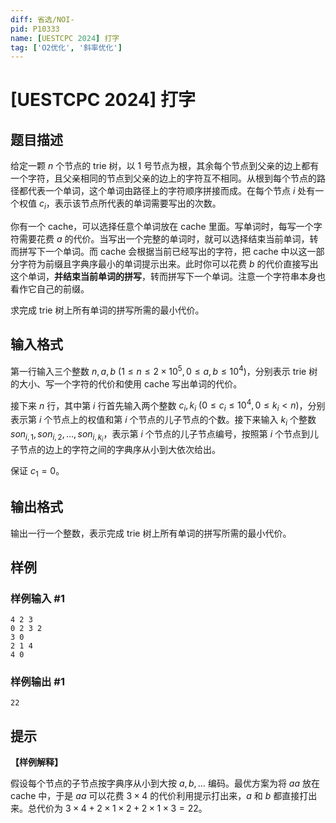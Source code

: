 ```yaml
---
diff: 省选/NOI-
pid: P10333
name: [UESTCPC 2024] 打字
tag: ['O2优化', '斜率优化']
---
```

# [UESTCPC 2024] 打字
## 题目描述

给定一颗 $n$ 个节点的 trie 树，以 $1$ 号节点为根，其余每个节点到父亲的边上都有一个字符，且父亲相同的节点到父亲的边上的字符互不相同。从根到每个节点的路径都代表一个单词，这个单词由路径上的字符顺序拼接而成。在每个节点 $i$ 处有一个权值 $c_i$，表示该节点所代表的单词需要写出的次数。

你有一个 cache，可以选择任意个单词放在 cache 里面。写单词时，每写一个字符需要花费 $a$ 的代价。当写出一个完整的单词时，就可以选择结束当前单词，转而拼写下一个单词。而 cache 会根据当前已经写出的字符，把 cache 中以这一部分字符为前缀且字典序最小的单词提示出来。此时你可以花费 $b$ 的代价直接写出这个单词，**并结束当前单词的拼写**，转而拼写下一个单词。注意一个字符串本身也看作它自己的前缀。

求完成 trie 树上所有单词的拼写所需的最小代价。
## 输入格式

第一行输入三个整数 $n,a,b$ $(1\leq n\leq 2\times 10^5,0\leq a,b\leq 10^4)$，分别表示 trie 树的大小、写一个字符的代价和使用 cache 写出单词的代价。

接下来 $n$ 行，其中第 $i$ 行首先输入两个整数 $c_i,k_i$ $(0\leq c_i\leq 10^4,0\leq k_i<n)$，分别表示第 $i$ 个节点上的权值和第 $i$ 个节点的儿子节点的个数。接下来输入 $k_i$ 个整数 $son_{i,1},son_{i,2},\ldots,son_{i,k_i}$，表示第 $i$ 个节点的儿子节点编号，按照第 $i$ 个节点到儿子节点的边上的字符之间的字典序从小到大依次给出。

保证 $c_1=0$。
## 输出格式

输出一行一个整数，表示完成 trie 树上所有单词的拼写所需的最小代价。
## 样例

### 样例输入 #1
```
4 2 3
0 2 3 2
3 0
2 1 4
4 0
```
### 样例输出 #1
```
22
```
## 提示

**【样例解释】**

假设每个节点的子节点按字典序从小到大按 $a,b,\ldots$ 编码。最优方案为将 $aa$ 放在 cache 中，于是 $aa$ 可以花费 $3\times 4$
的代价利用提示打出来，$a$ 和 $b$
都直接打出来。总代价为 $3\times 4+2\times 1\times 2+2\times 1\times 3=22$。

